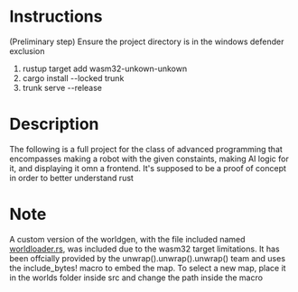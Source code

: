 <h1>Instructions</h1>
<p>(Preliminary step) Ensure the project directory is in the windows defender exclusion</p>
<ol>
  <li>rustup target add wasm32-unkown-unkown</li>
  <li>cargo install --locked trunk</li>
  <li>trunk serve --release</li>
</ol>

<h1>Description</h1>
<p>The following is a full project for the class of advanced programming that encompasses making a robot with the given constaints, making AI logic for it, and displaying it omn a frontend. It's supposed to be a proof of concept in order to better understand rust</p>

<h1>Note</h1>
<p>A custom version of the worldgen, with the file included named <a href="src/worldloader.rs">worldloader.rs</a>, was included due to the wasm32 target limitations. It has been offcially provided by the unwrap().unwrap().unwrap() team and uses the include_bytes! macro to embed the map. To select a new map, place it in the worlds folder inside src and change the path inside the macro</p>
